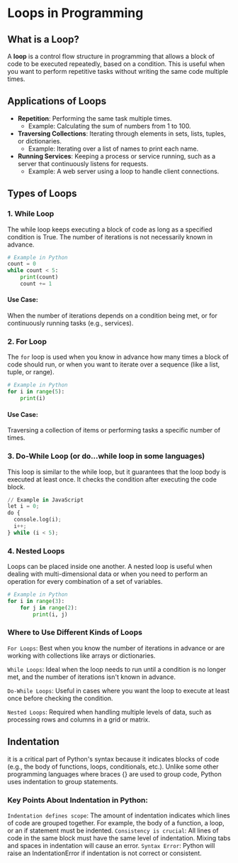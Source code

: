 # Loops in Programming

## What is a Loop?

A **loop** is a control flow structure in programming that allows a block of code to be executed repeatedly, based on a condition. This is useful when you want to perform repetitive tasks without writing the same code multiple times.

## Applications of Loops

- **Repetition**: Performing the same task multiple times.
  - Example: Calculating the sum of numbers from 1 to 100.
- **Traversing Collections**: Iterating through elements in sets, lists, tuples, or dictionaries.
  - Example: Iterating over a list of names to print each name.
- **Running Services**: Keeping a process or service running, such as a server that continuously listens for requests.
  - Example: A web server using a loop to handle client connections.

## Types of Loops

### 1. While Loop

The while loop keeps executing a block of code as long as a specified condition is True. The number of iterations is not necessarily known in advance.

```py
# Example in Python
count = 0
while count < 5:
    print(count)
    count += 1

```

#### Use Case:

When the number of iterations depends on a condition being met, or for continuously running tasks (e.g., services).

### 2. **For Loop**

The `for` loop is used when you know in advance how many times a block of code should run, or when you want to iterate over a sequence (like a list, tuple, or range).

```python
# Example in Python
for i in range(5):
    print(i)
```

#### Use Case:

Traversing a collection of items or performing tasks a specific number of times.

### 3. Do-While Loop (or do...while loop in some languages)

This loop is similar to the while loop, but it guarantees that the loop body is executed at least once. It checks the condition after executing the code block.

```py
// Example in JavaScript
let i = 0;
do {
  console.log(i);
  i++;
} while (i < 5);
```

### 4. Nested Loops

Loops can be placed inside one another. A nested loop is useful when dealing with multi-dimensional data or when you need to perform an operation for every combination of a set of variables.

```py
# Example in Python
for i in range(3):
    for j in range(2):
        print(i, j)
```

### Where to Use Different Kinds of Loops

`For Loops`: Best when you know the number of iterations in advance or are working with collections like arrays or dictionaries.

`While Loops`: Ideal when the loop needs to run until a condition is no longer met, and the number of iterations isn't known in advance.

`Do-While Loops`: Useful in cases where you want the loop to execute at least once before checking the condition.

`Nested Loops`: Required when handling multiple levels of data, such as processing rows and columns in a grid or matrix.

## Indentation

it is a critical part of Python's syntax because it indicates blocks of code (e.g., the body of functions, loops, conditionals, etc.). Unlike some other programming languages where braces {} are used to group code, Python uses indentation to group statements.

### Key Points About Indentation in Python:

`Indentation defines scope`: The amount of indentation indicates which lines of code are grouped together. For example, the body of a function, a loop, or an if statement must be indented.
`Consistency is crucial`: All lines of code in the same block must have the same level of indentation. Mixing tabs and spaces in indentation will cause an error.
`Syntax Error`: Python will raise an IndentationError if indentation is not correct or consistent.
